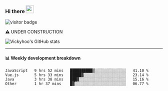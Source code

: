 ### Hi there <a href="https://www.gautamkrishnar.com/"><img src="https://media.giphy.com/media/hvRJCLFzcasrR4ia7z/giphy.gif" width="25px"></a>

![visitor badge](https://visitor-badge.glitch.me/badge?page_id=vickyhoo.vickyhoo&left_color=black&right_color=cornflowerblue)

⚠️ UNDER CONSTRUCTION

![Vickyhoo's GitHub stats](https://github-readme-stats.vercel.app/api?username=vickyhoo&theme=react&show_icons=true&count_private=true)

---

#### :bar_chart: Weekly development breakdown

<!--START_SECTION:waka-->

```text
JavaScript   9 hrs 52 mins   ██████████▒░░░░░░░░░░░░░░   41.10 %
Vue.js       5 hrs 33 mins   █████▓░░░░░░░░░░░░░░░░░░░   23.14 %
Java         3 hrs 38 mins   ███▓░░░░░░░░░░░░░░░░░░░░░   15.16 %
Other        1 hr 37 mins    █▓░░░░░░░░░░░░░░░░░░░░░░░   06.77 %
```

<!--END_SECTION:waka-->


<!--
**vickyhoo/vickyhoo** is a ✨ _special_ ✨ repository because its `README.md` (this file) appears on your GitHub profile.

Here are some ideas to get you started:

- 🔭 I’m currently working on ...
- 🌱 I’m currently learning ...
- 👯 I’m looking to collaborate on ...
- 🤔 I’m looking for help with ...
- 💬 Ask me about ...
- 📫 How to reach me: ...
- 😄 Pronouns: ...
- ⚡ Fun fact: ...
-->
